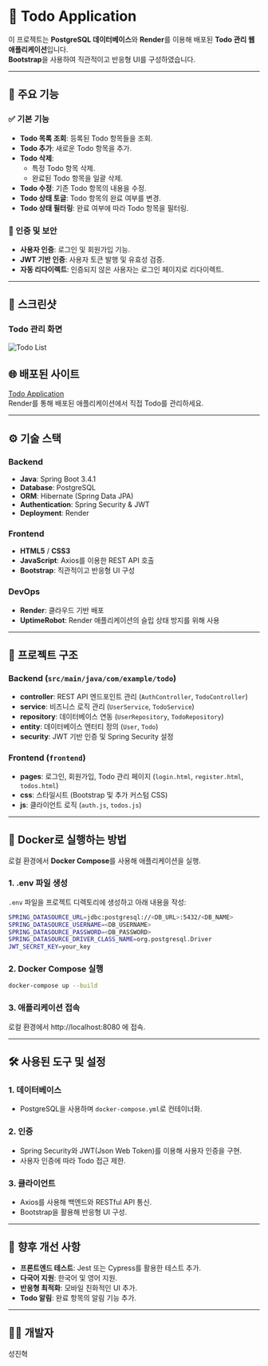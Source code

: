 # 📝 Todo Application

이 프로젝트는 **PostgreSQL 데이터베이스**와 **Render**를 이용해 배포된 **Todo 관리 웹 애플리케이션**입니다.  
**Bootstrap**을 사용하여 직관적이고 반응형 UI를 구성하였습니다.

---

## 📌 주요 기능

### ✅ 기본 기능
- **Todo 목록 조회**: 등록된 Todo 항목들을 조회.
- **Todo 추가**: 새로운 Todo 항목을 추가.
- **Todo 삭제**: 
  - 특정 Todo 항목 삭제.
  - 완료된 Todo 항목을 일괄 삭제.
- **Todo 수정**: 기존 Todo 항목의 내용을 수정.
- **Todo 상태 토글**: Todo 항목의 완료 여부를 변경.
- **Todo 상태 필터링**: 완료 여부에 따라 Todo 항목을 필터링.

### 🔐 인증 및 보안
- **사용자 인증**: 로그인 및 회원가입 기능.
- **JWT 기반 인증**: 사용자 토큰 발행 및 유효성 검증.
- **자동 리다이렉트**: 인증되지 않은 사용자는 로그인 페이지로 리다이렉트.

---

## 🌟 스크린샷
### Todo 관리 화면
![Todo List](https://github.com/user-attachments/assets/93168bbd-a55a-4991-9bf2-2978bbc53fcb)


## 🌐 배포된 사이트
[Todo Application](https://todo-project-j3jq.onrender.com/)  
Render를 통해 배포된 애플리케이션에서 직접 Todo를 관리하세요.

---

## ⚙️ 기술 스택

### Backend
- **Java**: Spring Boot 3.4.1
- **Database**: PostgreSQL
- **ORM**: Hibernate (Spring Data JPA)
- **Authentication**: Spring Security & JWT
- **Deployment**: Render

### Frontend
- **HTML5** / **CSS3**
- **JavaScript**: Axios를 이용한 REST API 호출
- **Bootstrap**: 직관적이고 반응형 UI 구성

### DevOps
- **Render**: 클라우드 기반 배포
- **UptimeRobot**: Render 애플리케이션의 슬립 상태 방지를 위해 사용

---

## 📂 프로젝트 구조

### Backend (`src/main/java/com/example/todo`)
- **controller**: REST API 엔드포인트 관리 (`AuthController`, `TodoController`)
- **service**: 비즈니스 로직 관리 (`UserService`, `TodoService`)
- **repository**: 데이터베이스 연동 (`UserRepository`, `TodoRepository`)
- **entity**: 데이터베이스 엔터티 정의 (`User`, `Todo`)
- **security**: JWT 기반 인증 및 Spring Security 설정

### Frontend (`frontend`)
- **pages**: 로그인, 회원가입, Todo 관리 페이지 (`login.html`, `register.html`, `todos.html`)
- **css**: 스타일시트 (Bootstrap 및 추가 커스텀 CSS)
- **js**: 클라이언트 로직 (`auth.js`, `todos.js`)

---

## 🐳 Docker로 실행하는 방법

로컬 환경에서 **Docker Compose**를 사용해 애플리케이션을 실행.

### 1. .env 파일 생성
`.env` 파일을 프로젝트 디렉토리에 생성하고 아래 내용을 작성:
```bash
SPRING_DATASOURCE_URL=jdbc:postgresql://<DB_URL>:5432/<DB_NAME>
SPRING_DATASOURCE_USERNAME=<DB_USERNAME>
SPRING_DATASOURCE_PASSWORD=<DB_PASSWORD>
SPRING_DATASOURCE_DRIVER_CLASS_NAME=org.postgresql.Driver
JWT_SECRET_KEY=your_key
```

### 2. Docker Compose 실행
```bash
docker-compose up --build
```

### 3. 애플리케이션 접속
로컬 환경에서 http://localhost:8080 에 접속.

---

## 🛠️ 사용된 도구 및 설정

### 1. 데이터베이스
- PostgreSQL을 사용하며 `docker-compose.yml`로 컨테이너화.

### 2. 인증
- Spring Security와 JWT(Json Web Token)를 이용해 사용자 인증을 구현.
- 사용자 인증에 따라 Todo 접근 제한.

### 3. 클라이언트
- Axios를 사용해 백엔드와 RESTful API 통신.
- Bootstrap을 활용해 반응형 UI 구성.

---

## 🚀 향후 개선 사항

- **프론트엔드 테스트**: Jest 또는 Cypress를 활용한 테스트 추가.
- **다국어 지원**: 한국어 및 영어 지원.
- **반응형 최적화**: 모바일 친화적인 UI 추가.
- **Todo 알림**: 완료 항목의 알림 기능 추가.

---

## 👨‍💻 개발자
성진혁
